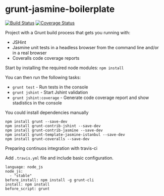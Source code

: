 # grunt-jasmine-boilerplate
[![Build Status](https://travis-ci.org/agl0809/grunt-jasmine-boilerplate.svg?branch=develop)](https://travis-ci.org/agl0809/grunt-jasmine-boilerplate)
[![Coverage Status](https://coveralls.io/repos/agl0809/grunt-jasmine-boilerplate/badge.svg?branch=develop&service=github)](https://coveralls.io/github/agl0809/grunt-jasmine-boilerplate?branch=develop)

Project with a Grunt build process that gets you running with:

* JSHint 
* Jasmine unit tests in a headless browser from the command line and/or in a real browser
* Coveralls code coverage reports 

Start by installing the required node modules:
`npm install`

You can then run the following tasks:

* `grunt test` - Run tests in the console
* `grunt jshint` - Start Jshint validation 
* `grunt jshint:coverage` - Generate code coverage report and show stadistics in the console

You could install dependencies manually

```
npm install grunt --save-dev
npm install grunt-contrib-jshint --save-dev
npm install grunt-contrib-jasmine --save-dev
npm install grunt-template-jasmine-istanbul --save-dev
npm install grunt-coveralls --save-dev
```

Preparing continuos integration with travis-ci

Add `.travis.yml` file and include basic configuration.

```
language: node_js
node_js:
  - "stable"
before_install: npm install -g grunt-cli
install: npm install
before_script: grunt 
```
